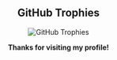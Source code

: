 <h2 align="center">GitHub Trophies</h2>

<p align="center">
  <img src="https://github-profile-trophy.vercel.app/?username=manjushwarofficial&theme=darkhub&no-frame=true&column=7&margin-w=15&margin-h=15" alt="GitHub Trophies" />
</p>

<p align="center">
  <b>Thanks for visiting my profile! </b>
</p>

